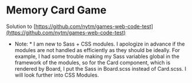 # Memory Card Game

Solution to [https://github.com/nytm/games-web-code-test](https://github.com/nytm/games-web-code-test)

* Note: *
I am new to Sass + CSS modules. I apologize in advance if the modules are not handled as efficiently as they should be ideally. For example, I had some trouble making my Sass variables global in the framework of the modules, so for the Card component, which is rendered by Board, I put the Sass in Board.scss instead of Card.scss. I will look further into CSS Modules.